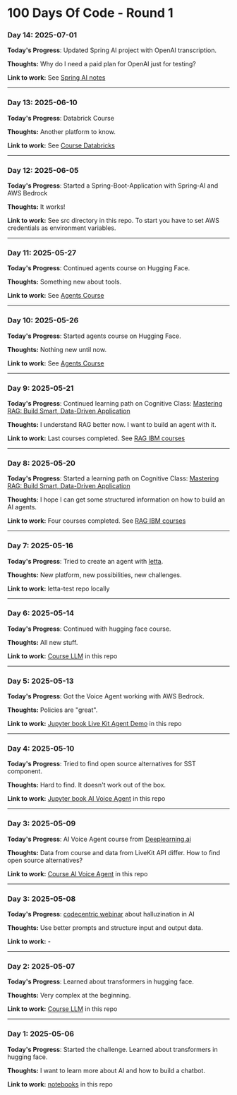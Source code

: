 # 100 Days Of Code - Round 1

### Day 14: 2025-07-01

**Today's Progress**: Updated Spring AI project with OpenAI transcription.

**Thoughts:** Why do I need a paid plan for OpenAI just for testing?

**Link to work:** See [Spring AI notes](../docs/learnings/spring-ai.md)

---

### Day 13: 2025-06-10

**Today's Progress**: Databrick Course

**Thoughts:** Another platform to know.

**Link to work:** See [Course Databricks](../docs/learnings/course-databricks.md)

---

### Day 12: 2025-06-05

**Today's Progress**: Started a Spring-Boot-Application with Spring-AI and AWS Bedrock

**Thoughts:** It works!

**Link to work:** See src directory in this repo. To start you have to set AWS credentials as environment variables.

---

### Day 11: 2025-05-27

**Today's Progress**: Continued agents course on Hugging Face.

**Thoughts:** Something new about tools.

**Link to work:** See [Agents Course](../docs/learnings/course-agents.md)

--- 

### Day 10: 2025-05-26

**Today's Progress**: Started agents course on Hugging Face.

**Thoughts:** Nothing new until now.

**Link to work:** See [Agents Course](../docs/learnings/course-agents.md)

---

### Day 9: 2025-05-21

**Today's Progress**: Continued learning path on Cognitive Class: [Mastering RAG: Build Smart, Data-Driven Application](https://cognitiveclass.ai/learn/mastering-rag-build-smart-data-driven-application)

**Thoughts:** I understand RAG better now. I want to build an agent with it.

**Link to work:** Last courses completed. See [RAG IBM courses](../docs/learnings/course-ibm-rag.md)

---

### Day 8: 2025-05-20

**Today's Progress**: Started a learning path on Cognitive Class: [Mastering RAG: Build Smart, Data-Driven Application](https://cognitiveclass.ai/learn/mastering-rag-build-smart-data-driven-application)

**Thoughts:** I hope I can get some structured information on how to build an AI agents.

**Link to work:** Four courses completed. See [RAG IBM courses](../docs/learnings/course-ibm-rag.md)

---

### Day 7: 2025-05-16

**Today's Progress**: Tried to create an agent with [letta](http://letta.com/).

**Thoughts:** New platform, new possibilities, new challenges.

**Link to work:** letta-test repo locally

---

### Day 6: 2025-05-14

**Today's Progress**: Continued with hugging face course.

**Thoughts:** All new stuff.

**Link to work:** [Course LLM](../docs/learnings/course-llm.md) in this repo

---

### Day 5: 2025-05-13

**Today's Progress**: Got the Voice Agent working with AWS Bedrock.

**Thoughts:** Policies are "great".

**Link to work:** [Jupyter book Live Kit Agent Demo](../docs/learnings/notebooks/LiveKitAgentDemo.ipynb) in this repo

---

### Day 4: 2025-05-10

**Today's Progress**: Tried to find open source alternatives for SST component.

**Thoughts:** Hard to find. It doesn't work out of the box.

**Link to work:** [Jupyter book AI Voice Agent](../docs/learnings/notebooks/DeepLearingAI-Voice-Agent-Lesson4.ipynb) in this repo

---

### Day 3: 2025-05-09

**Today's Progress**: AI Voice Agent course from [Deeplearning.ai](https://learn.deeplearning.ai/courses/building-ai-voice-agents-for-production/) 

**Thoughts:** Data from course and data from LiveKit API differ. How to find open source alternatives?

**Link to work:** [Course AI Voice Agent](../docs/learnings/course-ai-voice-agent.md) in this repo

---

### Day 3: 2025-05-08

**Today's Progress**: [codecentric webinar](https://www.codecentric.de/wissens-hub/webinare/wenn-die-ki-halluziniert) about halluzination in AI

**Thoughts:** Use better prompts and structure input and output data.

**Link to work:** -

---

### Day 2: 2025-05-07

**Today's Progress**: Learned about transformers in hugging face.

**Thoughts:** Very complex at the beginning.

**Link to work:** [Course LLM](../docs/learnings/course-llm.md) in this repo

---

### Day 1: 2025-05-06

**Today's Progress**: Started the challenge. Learned about transformers in hugging face.

**Thoughts:** I want to learn more about AI and how to build a chatbot.

**Link to work:** [notebooks](../docs/learnings/notebooks) in this repo
